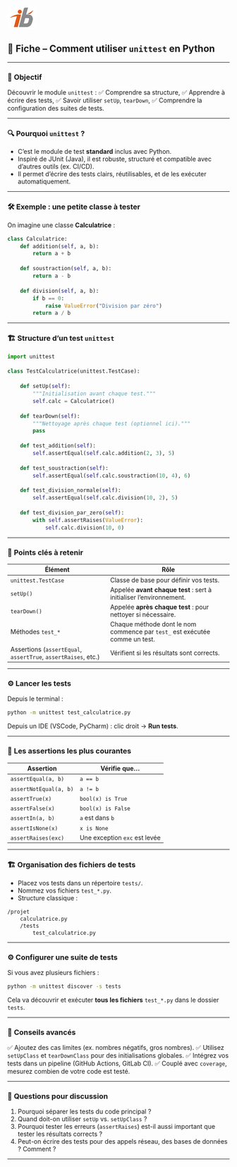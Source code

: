 ![Logo](images\logo.png)


## 🧩 Fiche – Comment utiliser `unittest` en Python

---

### 🎯 **Objectif**

Découvrir le module `unittest` :
✅ Comprendre sa structure,
✅ Apprendre à écrire des tests,
✅ Savoir utiliser `setUp`, `tearDown`,
✅ Comprendre la configuration des suites de tests.

---

### 🔍 **Pourquoi `unittest` ?**

* C’est le module de test **standard** inclus avec Python.
* Inspiré de JUnit (Java), il est robuste, structuré et compatible avec d’autres outils (ex. CI/CD).
* Il permet d’écrire des tests clairs, réutilisables, et de les exécuter automatiquement.

---

### 🛠 **Exemple : une petite classe à tester**

On imagine une classe **Calculatrice** :

```python
class Calculatrice:
    def addition(self, a, b):
        return a + b

    def soustraction(self, a, b):
        return a - b

    def division(self, a, b):
        if b == 0:
            raise ValueError("Division par zéro")
        return a / b
```

---

### 🏗 **Structure d’un test `unittest`**

```python
import unittest

class TestCalculatrice(unittest.TestCase):

    def setUp(self):
        """Initialisation avant chaque test."""
        self.calc = Calculatrice()

    def tearDown(self):
        """Nettoyage après chaque test (optionnel ici)."""
        pass

    def test_addition(self):
        self.assertEqual(self.calc.addition(2, 3), 5)

    def test_soustraction(self):
        self.assertEqual(self.calc.soustraction(10, 4), 6)

    def test_division_normale(self):
        self.assertEqual(self.calc.division(10, 2), 5)

    def test_division_par_zero(self):
        with self.assertRaises(ValueError):
            self.calc.division(10, 0)
```

---

### 🔑 **Points clés à retenir**

| Élément                                                        | Rôle                                                                        |
| -------------------------------------------------------------- | --------------------------------------------------------------------------- |
| `unittest.TestCase`                                            | Classe de base pour définir vos tests.                                      |
| `setUp()`                                                      | Appelée **avant chaque test** : sert à initialiser l’environnement.         |
| `tearDown()`                                                   | Appelée **après chaque test** : pour nettoyer si nécessaire.                |
| Méthodes `test_*`                                              | Chaque méthode dont le nom commence par `test_` est exécutée comme un test. |
| Assertions (`assertEqual`, `assertTrue`, `assertRaises`, etc.) | Vérifient si les résultats sont corrects.                                   |

---

### ⚙️ **Lancer les tests**

Depuis le terminal :

```bash
python -m unittest test_calculatrice.py
```

Depuis un IDE (VSCode, PyCharm) : clic droit → **Run tests**.

---

### 🧩 **Les assertions les plus courantes**

| Assertion              | Vérifie que…                  |
| ---------------------- | ----------------------------- |
| `assertEqual(a, b)`    | `a == b`                      |
| `assertNotEqual(a, b)` | `a != b`                      |
| `assertTrue(x)`        | `bool(x) is True`             |
| `assertFalse(x)`       | `bool(x) is False`            |
| `assertIn(a, b)`       | `a` est dans `b`              |
| `assertIsNone(x)`      | `x is None`                   |
| `assertRaises(exc)`    | Une exception `exc` est levée |

---

### 🏗 **Organisation des fichiers de tests**

* Placez vos tests dans un répertoire `tests/`.
* Nommez vos fichiers `test_*.py`.
* Structure classique :

```
/projet
    calculatrice.py
    /tests
        test_calculatrice.py
```

---

### ⚙️ **Configurer une suite de tests**

Si vous avez plusieurs fichiers :

```bash
python -m unittest discover -s tests
```

Cela va découvrir et exécuter **tous les fichiers** `test_*.py` dans le dossier `tests`.

---

### 🌟 **Conseils avancés**

✅ Ajoutez des cas limites (ex. nombres négatifs, gros nombres).
✅ Utilisez `setUpClass` et `tearDownClass` pour des initialisations globales.
✅ Intégrez vos tests dans un pipeline (GitHub Actions, GitLab CI).
✅ Couplé avec `coverage`, mesurez combien de votre code est testé.

---

### 🧪 **Questions pour discussion**

1. Pourquoi séparer les tests du code principal ?
2. Quand doit-on utiliser `setUp` vs. `setUpClass` ?
3. Pourquoi tester les erreurs (`assertRaises`) est-il aussi important que tester les résultats corrects ?
4. Peut-on écrire des tests pour des appels réseau, des bases de données ? Comment ?

---
